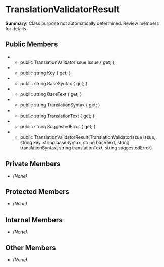 # TranslationValidatorResult

**Summary:** Class purpose not automatically determined. Review members for details.

## Public Members
- - public TranslationValidatorIssue Issue { get; }
- - public string Key { get; }
- - public string BaseSyntax { get; }
- - public string BaseText { get; }
- - public string TranslationSyntax { get; }
- - public string TranslationText { get; }
- - public string SuggestedError { get; }
- - public TranslationValidatorResult(TranslationValidatorIssue issue, string key, string baseSyntax, string baseText, string translationSyntax, string translationText, string suggestedError)

## Private Members
- *(None)*

## Protected Members
- *(None)*

## Internal Members
- *(None)*

## Other Members
- *(None)*
